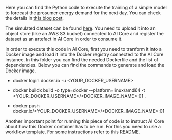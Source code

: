 Here you can find the Python code to execute the training of a simple model to forecast the prosumer energy demand for the next day.
You can check the details in [this blog post](https://blogs.sap.com/2023/12/19/ai-embedded-flexible-energy-grid-implementation-deep-dive/). 

The simulated dataset can be found [here](../../datasets/).
You need to upload it into an object store (like an AWS S3 bucket) connected to AI Core and register the dataset as an artefact in AI Core in order to consume it.

In order to execute this code in AI Core, first you need to tranform it into a Docker image and load it into the Docker registry connected to the AI Core instance.
In this folder you can find the needed Dockerfile and the list of dependencies. Below you can find the commands to generate and load the Docker image.

* docker login docker.io -u <YOUR_DOCKER_USERNAME>

* docker buildx build -o type=docker --platform=linux/amd64 -t <YOUR_DOCKER_USERNAME>/<DOCKER_IMAGE_NAME>:01 .

* docker push docker.io/<YOUR_DOCKER_USERNAME>/<DOCKER_IMAGE_NAME>:01

Another important point for running this piece of code is to instruct AI Core about how this Docker container has to be run. 
For this you need to use a workflow template. For some instructions refer to this [README](../../ml-solution-templates/README.md).
